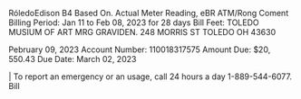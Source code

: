 RóledoEdison
B4 Based On. Actual Meter Reading, eBR
ATM/Rong Coment
Billing Period: Jan 11 to Feb 08, 2023 for 28 days
Bill Feet: TOLEDO MUSIUM OF ART
MRG GRAVIDEN.
248 MORRIS ST
TOLEDO OH 43630

Pebruary 09, 2023
Account Number: 110018317575
Amount Due: $\$ 20,550.43$
Due Date: March 02, 2023

| To report an emergency or an usage, call 24 hours a day 1-889-544-6077. <br> Bill
